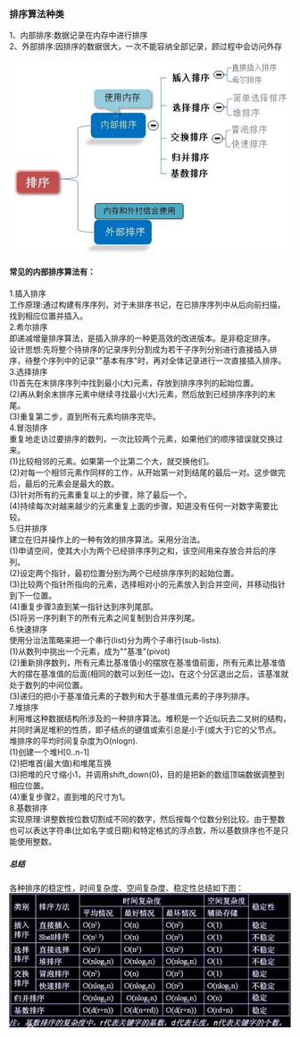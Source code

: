 ### 排序算法种类
1、内部排序:数据记录在内存中进行排序<br/>
2、外部排序:因排序的数据很大，一次不能容纳全部记录，顾过程中会访问外存

![Image](images/算法/八大排序算法图.jpg)

#### 常见的内部排序算法有：
1.插入排序<br/>
工作原理:通过构建有序序列，对于未排序书记，在已排序序列中从后向前扫描，找到相应位置并插入。<br/>
2.希尔排序<br/>
即递减增量排序算法，是插入排序的一种更高效的改进版本。是非稳定排序。<br/>
设计思想:先将整个待排序的记录序列分割成为若干子序列分别进行直接插入排序，待整个序列中的记录""基本有序"时，再对全体记录进行一次直接插入排序。<br/>
3.选择排序<br/>
(1)首先在末排序序列中找到最小(大)元素，存放到排序序列的起始位置。<br/>
(2)再从剩余末排序元素中继续寻找最小(大)元素，然后放到已经排序序列的末尾。<br/>
(3)重复第二步，直到所有元素均排序完毕。<br/>
4.冒泡排序<br/>
重复地走访过要排序的数列，一次比较两个元素，如果他们的顺序错误就交换过来。<br/>
(1)比较相邻的元素。如果第一个比第二个大，就交换他们。<br/>
(2)对每一个相邻元素作同样的工作，从开始第一对到结尾的最后一对。这步做完后，最后的元素会是最大的数。<br/>
(3)针对所有的元素重复以上的步骤，除了最后一个。<br/>
(4)持续每次对越来越少的元素重复上面的步骤，知道没有任何一对数字需要比较。<br/>
5.归并排序<br/>
建立在归并操作上的一种有效的排序算法。采用分治法。<br/>
(1)申请空间，使其大小为两个已经排序序列之和，该空间用来存放合并后的序列。<br/>
(2)设定两个指针，最初位置分别为两个已经排序序列的起始位置。<br/>
(3)比较两个指针所指向的元素，选择相对小的元素放入到合并空间，并移动指针到下一位置。<br/>
(4)重复步骤3直到某一指针达到序列尾部。<br/>
(5)将另一序列剩下的所有元素之间复制到合并序列尾。<br/>
6.快速排序<br/>
使用分治法策略来把一个串行(list)分为两个子串行(sub-lists).<br/>
(1)从数列中挑出一个元素，成为""基准"(pivot)<br/>
(2)重新排序数列，所有元素比基准值小的摆放在基准值前面，所有元素比基准值大的摆在基准值的后面(相同的数可以到任一边)。在这个分区退出之后，该基准就处于数列的中间位置。<br/>
(3)递归的把小于基准值元素的子数列和大于基准值元素的子序列排序。<br/>
7.堆排序<br/>
利用堆这种数据结构所涉及的一种排序算法。堆积是一个近似玩去二叉树的结构，并同时满足堆积的性质，即子结点的键值或索引总是小于(或大于)它的父节点。<br/>
堆排序的平均时间复杂度为O(nlogn).<br/>
(1)创建一个堆H[0..n-1]<br/>
(2)把堆首(最大值)和堆尾互换<br/>
(3)把堆的尺寸缩小1，并调用shift_down(0)，目的是把新的数组顶端数据调整到相应位置。<br/>
(4)重复步骤2，直到堆的尺寸为1。<br/>
8.基数排序<br/>
实现原理:讲整数按位数切割成不同的数字，然后按每个位数分别比较。由于整数也可以表达字符串(比如名字或日期)和特定格式的浮点数，所以基数排序也不是只能使用整数。<br/>

##### 总结
各种排序的稳定性，时间复杂度、空间复杂度、稳定性总结如下图：
![Image](images/算法/八大基本算法总结.jpeg)

